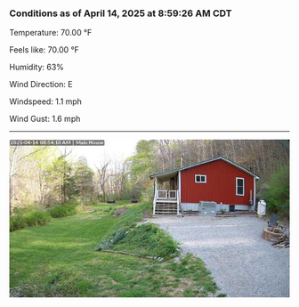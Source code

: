 ### Conditions as of April 14, 2025 at 8:59:26 AM CDT 

Temperature: 70.00 &deg;F

Feels like: 70.00 &deg;F

Humidity: 63%

Wind Direction: E

Windspeed: 1.1 mph

Wind Gust: 1.6 mph

---

<img src="./images/latest.jpeg"/>


